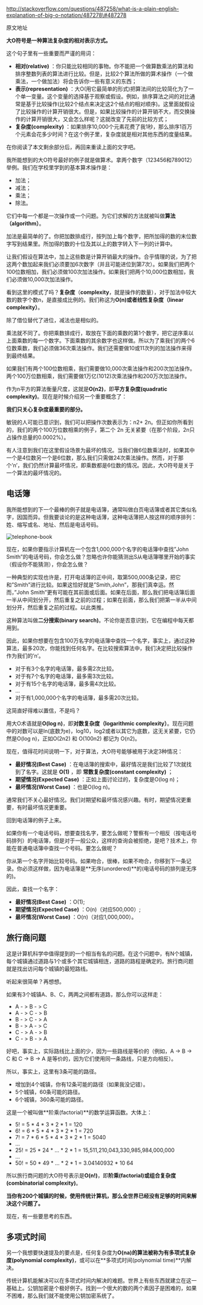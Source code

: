 http://stackoverflow.com/questions/487258/what-is-a-plain-english-explanation-of-big-o-notation/487278\#487278

原文地址



**大O符号是一种算法复杂度的相对表示方式。**

这个句子里有一些重要而严谨的用词：

* **相对\(relative\)**
  ：你只能比较相同的事物。你不能把一个做算数乘法的算法和排序整数列表的算法进行比较。但是，比较2个算法所做的算术操作（一个做乘法，一个做加法）将会告诉你一些有意义的东西；
* **表示\(representation\)**
  ：大O\(用它最简单的形式\)把算法间的比较简化为了一个单一变量。这个变量的选择基于观察或假设。例如，排序算法之间的对比通常是基于比较操作\(比较2个结点来决定这2个结点的相对顺序\)。这里面就假设了比较操作的计算开销很大。但是，如果比较操作的计算开销不大，而交换操作的计算开销很大，又会怎么样呢？这就改变了先前的比较方式；
* **复杂度\(complexity\)**
  ：如果排序10,000个元素花费了我1秒，那么排序1百万个元素会花多少时间？在这个例子里，复杂度就是相对其他东西的度量结果。

在你阅读了本文剩余部分后，再回来重读上面的文字吧。

我所能想到的大O符号最好的例子就是做算术。拿两个数字（123456和789012）举例。我们在学校里学到的基本算术操作是：

* 加法；
* 减法；
* 乘法；
* 除法。

它们中每一个都是一次操作或一个问题。为它们求解的方法就被叫做**算法（algorithm）**。

加法是最简单的了。你把加数排成行，按列加上每个数字，把所加得的数的末位数字写到结果里。所加得的数的十位及其以上的数字转入下一列的计算中。

让我们假设在算法中，加上这些数是计算开销最大的操作。合乎情理的说，为了把这两个数加起来我们必须要加6次数字（并且可能进位到第7次）。如果我们把两个100位数相加，我们必须做100次加法操作。如果我们把两个10,000位数相加，我们必须做10,000次加法操作。

看到这里的模式了吗？**复杂度**（**complexity**，就是操作的数量），对于加法中较大数的数字个数n，是直接成比例的。我们称这为**O\(n\)**或者**线性复杂度（linear complexity）**。

除了借位替代了进位，减法也是相似的。

乘法就不同了。你把乘数排成行，取放在下面的乘数的第1个数字，把它逆序乘以上面乘数的每一个数字。下面乘数的其余数字也这样做。所以为了乘我们的两个6位数乘数，我们必须做36次乘法操作。我们还需要做10或11次列的加法操作来得到最终结果。

如果我们有两个100位数相乘，我们需要做10,000次乘法操作和200次加法操作。两个100万位数相乘，我们需要做1万亿\(1012\)次乘法操作和200万次加法操作。

作为n平方的算法衡量尺度，这就是**O\(n2\)**，即**平方复杂度\(quadratic complexity\)**。现在是时候介绍另一个重要概念了：

**我们只关心复杂度最重要的部分。**

敏锐的人可能已意识到，我们可以把操作次数表示为：n2+ 2n。但正如你所看到的，我们的两个100万位数相乘的例子，第二个 2n 无关紧要（在那个阶段，2n只占操作总量的0.0002%）。

有人注意到我们在这里假设场景为最坏的情况。当我们做6位数乘法时，如果其中一个是4位数另一个是6位数，那么我们只需做24次乘法操作。然而，对于那个’n’，我们仍然计算最坏情况，即乘数都是6位数的情况。因此，大O符号是关于一个算法的最坏情况的。

## 电话簿

我所能想到的下一个最棒的例子就是电话簿，通常叫做白页电话簿或者其它类似名字，因国而异。但我要谈论的是这种电话薄，这种电话薄把人按这样的顺序排列：姓、缩写或名、地址、然后是电话号码。

![](http://jbcdn2.b0.upaiyun.com/2014/01/6a452b4a05aef9411735762f560df58b.jpg "telephone-book")

现在，如果你要指示计算机在一个包含1,000,000个名字的电话簿中查找”John Smith”的电话号码，你会怎么做？忽略也许你能猜测出S从电话簿哪里开始的事实（假设你不能猜测），你会怎么做？

一种典型的实现也许是，打开电话簿的正中间，取第500,000条记录，把它和”Smith”进行比较。如果这恰好就是”Smith,John”，那我们真幸运。然而，”John Smith”更有可能在其前面或后面。如果在后面，那么我们把电话簿后面一半从中间划分开，然后重复之前的过程；如果在前面，那么我们把第一半从中间划分开，然后重复之前的过程。以此类推。

这种算法叫做**二分搜索\(binary search\)**。不论你是否意识到，它在编程中每天都用到。

因此，如果你想要在包含100万名字的电话簿中查找一个名字，事实上，通过这种算法，最多20次，你能找到任何名字。在比较搜索算法中，我们决定把比较操作作为我们的’n’。

* 对于有3个名字的电话簿，最多需2次比较。
* 对于有7个名字的电话簿，最多需3次比较。
* 对于有15个名字的电话簿，最多需4次比较。
* …
* 对于有1,000,000个名字的电话簿，最多需20次比较。

这简直好得难以置信，不是吗？

用大O术语就是**O\(log n\)**，即**对数复杂度（logarithmic complexity）**。现在问题中的对数可以是ln\(底数为e\)，log10，log2或者以其它为底数，这无关紧要，它仍然是O\(log n\)，正如O\(2n2\) 和 O\(100n2\) 都记为 O\(n2\)。

现在，值得花时间说明一下，对于算法，大O符号能够被用于决定3种情况：

* **最好情况\(Best Case\)**
  ：在电话簿的搜索中，最好情况是我们比较了1次就找到了名字。这就是
  **O\(1\)**
  ，即
  **常数复杂度\(constant complexity\)**
  ；
* **期望情况\(Expected Case\)**
  ：正如上面讨论过的，复杂度是O\(log n\)；
* **最坏情况\(Worst Case\)**
  ：也是O\(log n\)。

通常我们不关心最好情况。我们对期望和最坏情况感兴趣。有时，期望情况更重要，有时最坏情况更重要。

回到电话簿的例子上来。

如果你有一个电话号码，想要查找名字，要怎么做呢？警察有一个相反（按电话号码排列）的电话簿，但是对于一般公众，这样的查询会被拒绝，是吧？技术上，你能在普通电话簿中查找一个号码。要怎么做呢？

你从第一个名字开始比较号码。如果吻合，很棒，如果不吻合，你移到下一条记录。你必须这样做，因为电话簿是**无序\(unordered\)**的\(电话号码的排列是无序的\)。

因此，查找一个名字：

* **最好情况\(Best Case\)**
  ：O\(1\);
* **期望情况\(Expected Case\)**
  ：O\(n\)（对应500,000）;
* **最坏情况\(Worst Case\)**
  ：O\(n\)（对应1,000,000）。

## 旅行商问题

这是计算机科学中值得提到的一个相当有名的问题。在这个问题中，有N个城镇，每个城镇通过道路与1个或多个其它城镇相连，道路的路程是确定的。旅行商问题就是找出访问每个城镇的最短路线。

听起来很简单？再想想。

如果有3个城镇A、B、C，两两之间都有道路，那么你可以这样走：

* A -
  &gt;
   B -
  &gt;
   C
* A -
  &gt;
   C -
  &gt;
   B
* B -
  &gt;
   C -
  &gt;
   A
* B -
  &gt;
   A -
  &gt;
   C
* C -
  &gt;
   A -
  &gt;
   B
* C -
  &gt;
   B -
  &gt;
   A

好吧，事实上，实际路线比上面的少，因为一些路线是等价的（例如，A -&gt; B -&gt; C 和 C -&gt; B -&gt; A 是等价的，因为它们使用同一条路线，只是方向相反）。

所以，事实上，这里有3条可能的路径。

* 增加到4个城镇，你有12条可能的路径（如果我没记错）。
* 5个城镇，60条可能的路径。
* 6个城镇，360条可能的路径。

这是一个被叫做**阶乘\(factorial\)**的数学运算函数。大体上：

* 5! = 5 \* 4 \* 3 \* 2 \* 1 = 120
* 6! = 6 \* 5 \* 4 \* 3 \* 2 \* 1 = 720
* 7! = 7 \* 6 \* 5 \* 4 \* 3 \* 2 \* 1 = 5040
* …
* 25! = 25 \* 24 \* … \* 2 \* 1 = 15,511,210,043,330,985,984,000,000
* …
* 50! = 50 \* 49 \* … \* 2 \* 1 = 3.04140932 \* 10
  64

所以旅行商问题的大O符号表示是**O\(n!\)**，即**阶乘\(factorial\)或组合复杂度\(combinatorial complexity\)**。

**当你有200个城镇的时候，使用传统计算机，那么全世界已经没有足够的时间来解决这个问题了。**

现在，有一些要思考的东西。

## 多项式时间

另一个我想要快速提及的要点是，任何复杂度为**O\(na\)**的算法被称为有**多项式复杂度\(polynomial complexity\)**，或可以在**多项式时间\(polynomial time\)**内解决。

传统计算机能解决可以在多项式时间内解决的难题。世界上有些东西就建立在这一基础上。公钥加密是个极好例子。找到一个很大的数的两个素因子是困难的，如果不困难，那么我们就不能使用公钥加密系统了。

